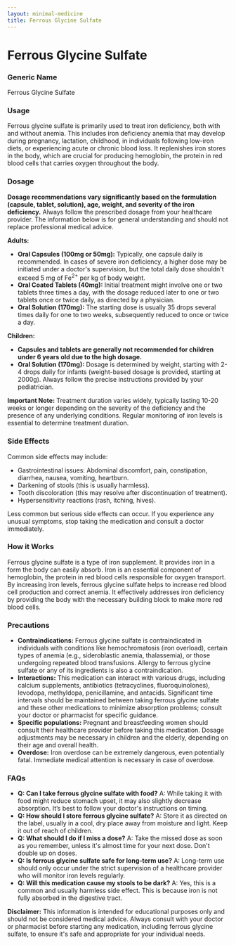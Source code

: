 ```yaml
---
layout: minimal-medicine
title: Ferrous Glycine Sulfate
---
```


# Ferrous Glycine Sulfate
### Generic Name
Ferrous Glycine Sulfate

### Usage
Ferrous glycine sulfate is primarily used to treat iron deficiency, both with and without anemia.  This includes iron deficiency anemia that may develop during pregnancy, lactation, childhood, in individuals following low-iron diets, or experiencing acute or chronic blood loss.  It replenishes iron stores in the body, which are crucial for producing hemoglobin, the protein in red blood cells that carries oxygen throughout the body.

### Dosage

**Dosage recommendations vary significantly based on the formulation (capsule, tablet, solution), age, weight, and severity of the iron deficiency.**  Always follow the prescribed dosage from your healthcare provider.  The information below is for general understanding and should not replace professional medical advice.

**Adults:**

* **Oral Capsules (100mg or 50mg):**  Typically, one capsule daily is recommended.  In cases of severe iron deficiency, a higher dose may be initiated under a doctor's supervision, but the total daily dose shouldn't exceed 5 mg of Fe<sup>2+</sup> per kg of body weight.
* **Oral Coated Tablets (40mg):**  Initial treatment might involve one or two tablets three times a day, with the dosage reduced later to one or two tablets once or twice daily, as directed by a physician.
* **Oral Solution (170mg):** The starting dose is usually 35 drops several times daily for one to two weeks, subsequently reduced to once or twice a day.

**Children:**

* **Capsules and tablets are generally not recommended for children under 6 years old due to the high dosage.**
* **Oral Solution (170mg):**  Dosage is determined by weight, starting with 2-4 drops daily for infants (weight-based dosage is provided, starting at 2000g).  Always follow the precise instructions provided by your pediatrician.

**Important Note:** Treatment duration varies widely, typically lasting 10-20 weeks or longer depending on the severity of the deficiency and the presence of any underlying conditions.  Regular monitoring of iron levels is essential to determine treatment duration.

### Side Effects

Common side effects may include:

* Gastrointestinal issues: Abdominal discomfort, pain, constipation, diarrhea, nausea, vomiting, heartburn.
* Darkening of stools (this is usually harmless).
* Tooth discoloration (this may resolve after discontinuation of treatment).
* Hypersensitivity reactions (rash, itching, hives).


Less common but serious side effects can occur. If you experience any unusual symptoms, stop taking the medication and consult a doctor immediately.

### How it Works

Ferrous glycine sulfate is a type of iron supplement. It provides iron in a form the body can easily absorb.  Iron is an essential component of hemoglobin, the protein in red blood cells responsible for oxygen transport. By increasing iron levels, ferrous glycine sulfate helps to increase red blood cell production and correct anemia.  It effectively addresses iron deficiency by providing the body with the necessary building block to make more red blood cells.

### Precautions

* **Contraindications:**  Ferrous glycine sulfate is contraindicated in individuals with conditions like hemochromatosis (iron overload), certain types of anemia (e.g., sideroblastic anemia, thalassemia), or those undergoing repeated blood transfusions.  Allergy to ferrous glycine sulfate or any of its ingredients is also a contraindication.
* **Interactions:**  This medication can interact with various drugs, including calcium supplements, antibiotics (tetracyclines, fluoroquinolones), levodopa, methyldopa, penicillamine, and antacids.  Significant time intervals should be maintained between taking ferrous glycine sulfate and these other medications to minimize absorption problems; consult your doctor or pharmacist for specific guidance.
* **Specific populations:**  Pregnant and breastfeeding women should consult their healthcare provider before taking this medication.  Dosage adjustments may be necessary in children and the elderly, depending on their age and overall health.
* **Overdose:** Iron overdose can be extremely dangerous, even potentially fatal. Immediate medical attention is necessary in case of overdose.

### FAQs

* **Q: Can I take ferrous glycine sulfate with food?** A: While taking it with food might reduce stomach upset, it may also slightly decrease absorption. It’s best to follow your doctor's instructions on timing.
* **Q: How should I store ferrous glycine sulfate?** A: Store it as directed on the label, usually in a cool, dry place away from moisture and light. Keep it out of reach of children.
* **Q: What should I do if I miss a dose?** A: Take the missed dose as soon as you remember, unless it's almost time for your next dose. Don't double up on doses.
* **Q: Is ferrous glycine sulfate safe for long-term use?** A: Long-term use should only occur under the strict supervision of a healthcare provider who will monitor iron levels regularly.
* **Q: Will this medication cause my stools to be dark?** A: Yes, this is a common and usually harmless side effect.  This is because iron is not fully absorbed in the digestive tract.

**Disclaimer:** This information is intended for educational purposes only and should not be considered medical advice.  Always consult with your doctor or pharmacist before starting any medication, including ferrous glycine sulfate, to ensure it's safe and appropriate for your individual needs.
